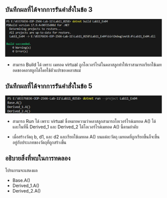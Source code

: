 ## บันทึกผลที่ได้จากการรันคำสั่งในข้อ 3

![pic](/Pictures/pic-11.png)

- สามารถ Build ได้ เพราะ เมทอด virtual ถูกโอเวอร์ไรด์ในคลาสลูกทำให้เราสามารถเรียกใช้เมทอดของคลาสลูกได้โดยใช้ตัวแปรของคลาสแม่ 

## บันทึกผลที่ได้จากการรันคำสั่งในข้อ 5

![pic](/Pictures/pic-12.png)

- สามารถ Run ได้ เพราะ virtual ซึ่งหมายความว่าคลาสลูกสามารถโอเวอร์ไรด์เมทอด A() ได้ และในที่นี้ Derived_1 และ Derived_2 ได้โอเวอร์ไรด์เมทอด A() นี้ตามลำดับ

- เมื่อสร้างวัตถุ b, d1, และ d2 และเรียกใช้เมทอด A() บนแต่ละวัตถุ เมทอดที่ถูกเรียกขึ้นก็จะขึ้นอยู่กับประเภทของวัตถุที่ถูกสร้างขึ้น

## อธิบายสิ่งที่พบในการทดลอง

โปรแกรมจะแสดงผล 

- Base.A()
- Derived_1.A()
- Derived_2.A()